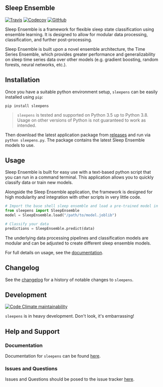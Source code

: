 ## Sleep Ensemble

[![Travis](https://flat.badgen.net/travis/paradoxysm/sleepens?label=build&kill_cache=1)](https://travis-ci.com/paradoxysm/sleepens)
[![Codecov](https://flat.badgen.net/codecov/c/github/paradoxysm/sleepens?label=coverage&kill_cache=1)](https://codecov.io/gh/paradoxysm/sleepens)
[![GitHub](https://flat.badgen.net/github/license/paradoxysm/sleepens)](https://github.com/paradoxysm/sleepens/blob/master/LICENSE)

Sleep Ensemble is a framework for flexible sleep state classification using ensemble learning. It is designed to allow for modular data processing, classification, and further post-processing.

Sleep Ensemble is built upon a novel ensemble architecture, the Time Series Ensemble, which provides greater performance and generalizability on sleep time series data over other models (e.g. gradient boosting, random forests, neural networks, etc.).

## Installation

Once you have a suitable python environment setup, `sleepens` can be easily installed using `pip`:
```
pip install sleepens
```
> `sleepens` is tested and supported on Python 3.5 up to Python 3.8. Usage on other versions of Python is not guaranteed to work as intended.

Then download the latest application package from [releases](https://github.com/paradoxysm/sleepens/releases) and run via `python sleepens.py`. The package contains the latest Sleep Ensemble models to use.

## Usage

Sleep Ensemble is built for easy use with a text-based python script that you can run in a command terminal. This application allows you to quickly classify data or train new models.

Alongside the Sleep Ensemble application, the framework is designed for high modularity and integration with other scripts in very little code.

```python
# Import the base shell sleep ensemble and load a pre-trained model in a .joblib file
from sleepens import SleepEnsemble
model = SleepEnsemble.load("/path/to/model.joblib")

# Classify your data
predictions = SleepEnsemble.predict(data)
```

The underlying data processing pipelines and classification models are modular and can be adjusted to create different sleep ensemble models.

For full details on usage, see the [documentation](https://github.com/paradoxysm/sleepens/tree/master/doc).

## Changelog

See the [changelog](https://github.com/paradoxysm/sleepens/blob/master/CHANGES.md) for a history of notable changes to `sleepens`.

## Development

[![Code Climate maintainability](https://img.shields.io/codeclimate/maintainability-percentage/paradoxysm/sleepens?style=flat-square&kill_cache=1)](https://codeclimate.com/github/paradoxysm/sleepens/maintainability)

`sleepens` is in heavy development. Don't look, it's embarrassing!

## Help and Support

### Documentation

Documentation for `sleepens` can be found [here](https://github.com/paradoxysm/sleepens/tree/master/doc).

### Issues and Questions

Issues and Questions should be posed to the issue tracker [here](https://github.com/paradoxysm/sleepens/issues).
